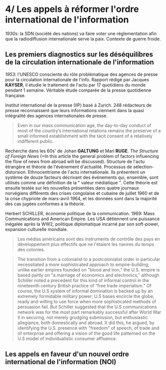 # 4/ Les appels à réformer l'ordre international de l'information

_1930s_: la SDN \(société des nations\) va faire voter une réglementation afin que la radiodiffusion internationale serve la paix. Contexte de guerre froide.

## Les premiers diagnostics sur les déséquilibres de la circulation internationale de l'information

_1953_: l'UNESCO consciente du rôle problématique des agences de presse pour la circulation internationale de l'info. Rapport rédigé par Jacques **KAYSER**, il étudie le traitement de l'actu par 17 quotidiens du monde pendant 1 semaine. Véritable étude comparée de la presse quotidienne française.

Institut international de la presse \(IIP\) basé à Zurich. 248 rédacteurs de presse reconnaissent que leurs informations viennent dans la quasi intégralité des agences internationales de presse.

> Even in our mass communication age, the day-to-day conduct of most of the country’s international relations remains the preserve of a small informed establishment with the tacit consent of a relatively indifferent public.

Recherche dans les 60s' de Johan **GALTUNG** et Mari **RUGE**. _The Structure of Foreign News_ \(=In this article the general problem of factors influencing the flow of news from abroad will be discussed\). Structure de l'actu étrangère et théorie de l'évènement d'actualité. Processus de sélection-distorsion. Ethnocentrisme de l'actu internationale. Ils présentent un système de douze facteurs décrivant des événements qui, ensemble, sont utilisés comme une définition de la " valeur médiatique ". Cette théorie est ensuite testée sur les nouvelles présentées dans quatre journaux norvégiens différents des crises congolaise et cubaine de juillet 1960 et de la crise chypriote de mars-avril 1964, et les données sont dans la majorité des cas jugées conformes à la théorie.

Herbert SCHILLER, économie politique de la communication. 1969: Mass Communications and American Empire. Les USA détiennent une puissance inégalée après la WW2, politique diplomatique incarné par son soft-power, expansion culturelle mondiale.

> Les médias américains sont des instruments de contrôle des pays en développement plus effectifs que ne l'étaient les navires du temps des colonies.

> The transition from a colonialist to a postcolonialist order in particular necessitated a more sophisticated approach to empire-building; unlike earlier empires founded on "blood and iron," the U.S. empire is based partly on "a marriage of economics and electronics," although Schiller noted a precedent for this kind of informal control in the nineteenth century British practice of "free trade imperialism." Of course, the U.S system of informal domination is backed up by an extremely formidable military power; U.S bases encircle the globe, ready and willing to use force when more sophisticated methods of persuasion fail. But Schiller suggested that the U.S communications network was for the most part remarkably successful after World War II in securing, not merely grudging submission, but enthusiastic allegiance, both domestically and abroad. It did this, he argued, by identifying the U.S. presence with "freedom" of speech, of trade and of enterprise and offering a vision of the good life patterned on the U.S model of individualistic consumer affluence.

## Les appels en faveur d'un nouvel ordre international de l'information \(NOI\)

